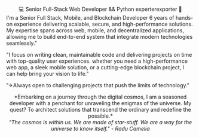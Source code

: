 <div align="center">💻 Senior Full-Stack Web Developer && Python experterexporter 🚀</div>
  I'm a Senior Full Stack, Mobile, and Blockchain Developer 6 years of hands-on experience delivering scalable, secure, and high-performance solutions. My expertise spans across web, mobile,   and decentralized applications, allowing me to build end-to-end system that integrate modern technologies seamlessly."
 
"I focus on writing clean, maintainable code and delivering projects on time with top-quality user experiences. whether you need a high-performance web app, a sleek mobile solution, or a cutting-edge blockchain project, I can help bring your vision to life."

"✈Always open to challenging projects that push the limits of technology."

<div align="center">
  *Embarking on a journey through the digital cosmos, I am a seasoned developer with a penchant for unraveling the enigmas of the universe. My quest? To architect solutions that transcend the ordinary and redefine the possible.*
</div>

<div align="center">
  <i>"The cosmos is within us. We are made of star-stuff. We are a way for the universe to know itself." -<a ref=""> Radu Camelia</a></i>
</div>
